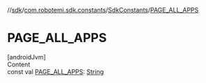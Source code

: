 //[sdk](../../../index.md)/[com.robotemi.sdk.constants](../index.md)/[SdkConstants](index.md)/[PAGE_ALL_APPS](-p-a-g-e_-a-l-l_-a-p-p-s.md)



# PAGE_ALL_APPS  
[androidJvm]  
Content  
const val [PAGE_ALL_APPS](-p-a-g-e_-a-l-l_-a-p-p-s.md): [String](https://kotlinlang.org/api/latest/jvm/stdlib/kotlin/-string/index.html)  



